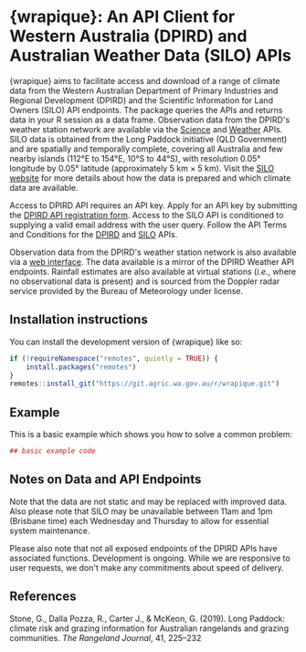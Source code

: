 # {wrapique}: An API Client for Western Australia (DPIRD) and Australian Weather Data (SILO) APIs 

{wrapique} aims to facilitate access and download of a range of climate data from the Western Australian Department of Primary Industries and Regional Development (DPIRD) and the Scientific Information for Land Owners (SILO) API endpoints.
The package queries the APIs and returns data in your R session as a data frame.
Observation data from the DPIRD's weather station network are available via the [Science](https://www.agric.wa.gov.au/science-api-20) and [Weather](https://www.agric.wa.gov.au/weather-api-20) APIs.
SILO data is obtained from the Long Paddock initiative (QLD Government) and are spatially and temporally complete, covering all Australia and few nearby islands (112°E to 154°E, 10°S to 44°S), with resolution 0.05° longitude by 0.05° latitude (approximately 5 km × 5 km).
Visit the [SILO website](https://siloapi.longpaddock.qld.gov.au/silo/) for more details about how the data is prepared and which climate data are available.

Access to DPIRD API requires an API key.
Apply for an API key by submitting the [DPIRD API registration form](https://www.agric.wa.gov.au/form/dpird-api-registration).
Access to the SILO API is conditioned to supplying a valid email address with the user query.
Follow the API Terms and Conditions for the [DPIRD](https://www.agric.wa.gov.au/apis/api-terms-and-conditions) and [SILO](https://siloapi.longpaddock.qld.gov.au/silo/about/access-data/) APIs.

Observation data from the DPIRD's weather station network is also available via a [web interface](https://weather.agric.wa.gov.au).
The data available is a mirror of the DPIRD Weather API endpoints.
Rainfall estimates are also available at virtual stations (_i.e._, where no observational data is present) and is sourced from the Doppler radar service provided by the Bureau of Meteorology under license.

## Installation instructions

You can install the development version of {wrapique} like so:

```r
if (!requireNamespace("remotes", quietly = TRUE)) {
    install.packages("remotes")
}
remotes::install_git("https://git.agric.wa.gov.au/r/wrapique.git")
```

## Example

This is a basic example which shows you how to solve a common problem:

``` r
## basic example code
```

## Notes on Data and API Endpoints

Note that the data are not static and may be replaced with improved data.
Also please note that SILO may be unavailable between 11am and 1pm (Brisbane time) each Wednesday and Thursday to allow for essential system maintenance.

Please also note that not all exposed endpoints of the DPIRD APIs have associated functions.
Development is ongoing.
While we are responsive to user requests, we don't make any commitments about speed of delivery.

## References
Stone, G., Dalla Pozza, R., Carter J., & McKeon, G. (2019). Long Paddock: climate risk and grazing information for Australian rangelands and grazing communities. _The Rangeland Journal_, 41, 225–232
